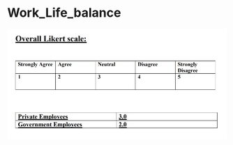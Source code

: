 # Work_Life_balance

![](https://github.com/deshmukhakshay321/Work_Life_balance/blob/main/work_life_result.jpg)
